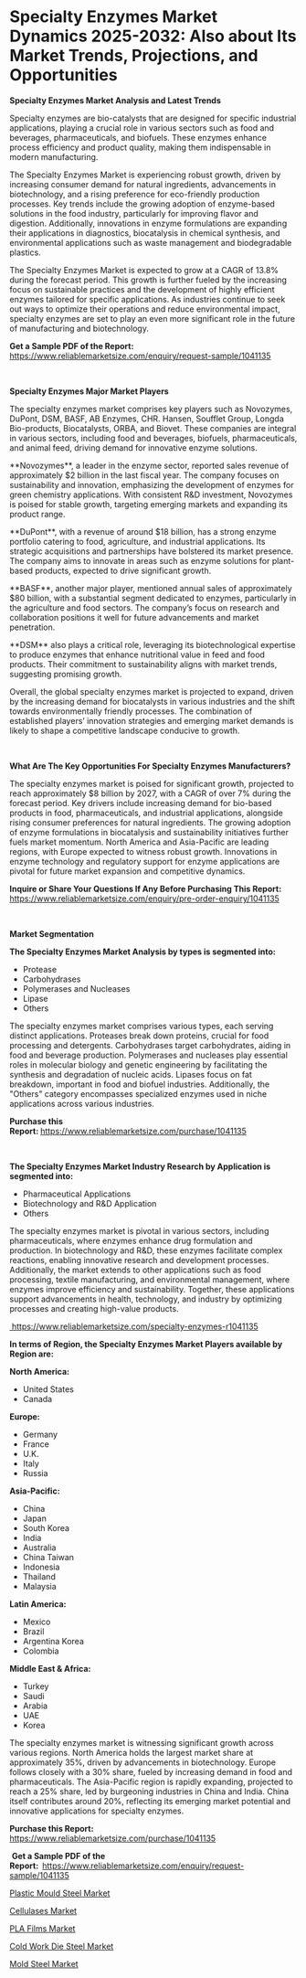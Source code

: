 <p><h1>Specialty Enzymes Market Dynamics 2025-2032: Also about Its Market Trends, Projections, and Opportunities</h1></p><p><strong>Specialty Enzymes Market Analysis and Latest Trends</strong></p>
<p><p>Specialty enzymes are bio-catalysts that are designed for specific industrial applications, playing a crucial role in various sectors such as food and beverages, pharmaceuticals, and biofuels. These enzymes enhance process efficiency and product quality, making them indispensable in modern manufacturing.</p><p>The Specialty Enzymes Market is experiencing robust growth, driven by increasing consumer demand for natural ingredients, advancements in biotechnology, and a rising preference for eco-friendly production processes. Key trends include the growing adoption of enzyme-based solutions in the food industry, particularly for improving flavor and digestion. Additionally, innovations in enzyme formulations are expanding their applications in diagnostics, biocatalysis in chemical synthesis, and environmental applications such as waste management and biodegradable plastics.</p><p>The Specialty Enzymes Market is expected to grow at a CAGR of 13.8% during the forecast period. This growth is further fueled by the increasing focus on sustainable practices and the development of highly efficient enzymes tailored for specific applications. As industries continue to seek out ways to optimize their operations and reduce environmental impact, specialty enzymes are set to play an even more significant role in the future of manufacturing and biotechnology.</p></p>
<p><strong>Get a Sample PDF of the Report:&nbsp;</strong> <a href="https://www.reliablemarketsize.com/enquiry/request-sample/1041135?utm_campaign=973&utm_medium=2&utm_source=Github&utm_content=ia&utm_term=01042025&utm_id=specialty-enzymes">https://www.reliablemarketsize.com/enquiry/request-sample/1041135</a></p>
<p>&nbsp;</p>
<p><strong>Specialty Enzymes Major Market Players</strong></p>
<p><p>The specialty enzymes market comprises key players such as Novozymes, DuPont, DSM, BASF, AB Enzymes, CHR. Hansen, Soufflet Group, Longda Bio-products, Biocatalysts, ORBA, and Biovet. These companies are integral in various sectors, including food and beverages, biofuels, pharmaceuticals, and animal feed, driving demand for innovative enzyme solutions.</p><p>**Novozymes**, a leader in the enzyme sector, reported sales revenue of approximately $2 billion in the last fiscal year. The company focuses on sustainability and innovation, emphasizing the development of enzymes for green chemistry applications. With consistent R&D investment, Novozymes is poised for stable growth, targeting emerging markets and expanding its product range.</p><p>**DuPont**, with a revenue of around $18 billion, has a strong enzyme portfolio catering to food, agriculture, and industrial applications. Its strategic acquisitions and partnerships have bolstered its market presence. The company aims to innovate in areas such as enzyme solutions for plant-based products, expected to drive significant growth.</p><p>**BASF**, another major player, mentioned annual sales of approximately $80 billion, with a substantial segment dedicated to enzymes, particularly in the agriculture and food sectors. The company’s focus on research and collaboration positions it well for future advancements and market penetration.</p><p>**DSM** also plays a critical role, leveraging its biotechnological expertise to produce enzymes that enhance nutritional value in feed and food products. Their commitment to sustainability aligns with market trends, suggesting promising growth.</p><p>Overall, the global specialty enzymes market is projected to expand, driven by the increasing demand for biocatalysts in various industries and the shift towards environmentally friendly processes. The combination of established players’ innovation strategies and emerging market demands is likely to shape a competitive landscape conducive to growth.</p></p>
<p>&nbsp;</p>
<p><strong>What Are The Key Opportunities For Specialty Enzymes Manufacturers?</strong></p>
<p><p>The specialty enzymes market is poised for significant growth, projected to reach approximately $8 billion by 2027, with a CAGR of over 7% during the forecast period. Key drivers include increasing demand for bio-based products in food, pharmaceuticals, and industrial applications, alongside rising consumer preferences for natural ingredients. The growing adoption of enzyme formulations in biocatalysis and sustainability initiatives further fuels market momentum. North America and Asia-Pacific are leading regions, with Europe expected to witness robust growth. Innovations in enzyme technology and regulatory support for enzyme applications are pivotal for future market expansion and competitive dynamics.</p></p>
<p><strong>Inquire or Share Your Questions If Any Before Purchasing This Report:</strong> <a href="https://www.reliablemarketsize.com/enquiry/pre-order-enquiry/1041135?utm_campaign=973&utm_medium=2&utm_source=Github&utm_content=ia&utm_term=01042025&utm_id=specialty-enzymes">https://www.reliablemarketsize.com/enquiry/pre-order-enquiry/1041135</a></p>
<p>&nbsp;</p>
<p><strong>Market Segmentation</strong></p>
<p><strong>The Specialty Enzymes Market Analysis by types is segmented into:</strong></p>
<p><ul><li>Protease</li><li>Carbohydrases</li><li>Polymerases and Nucleases</li><li>Lipase</li><li>Others</li></ul></p>
<p><p>The specialty enzymes market comprises various types, each serving distinct applications. Proteases break down proteins, crucial for food processing and detergents. Carbohydrases target carbohydrates, aiding in food and beverage production. Polymerases and nucleases play essential roles in molecular biology and genetic engineering by facilitating the synthesis and degradation of nucleic acids. Lipases focus on fat breakdown, important in food and biofuel industries. Additionally, the "Others" category encompasses specialized enzymes used in niche applications across various industries.</p></p>
<p><strong>Purchase this Report:&nbsp;</strong><a href="https://www.reliablemarketsize.com/purchase/1041135?utm_campaign=973&utm_medium=2&utm_source=Github&utm_content=ia&utm_term=01042025&utm_id=specialty-enzymes">https://www.reliablemarketsize.com/purchase/1041135</a></p>
<p>&nbsp;</p>
<p><strong>The Specialty Enzymes Market Industry Research by Application is segmented into:</strong></p>
<p><ul><li>Pharmaceutical Applications</li><li>Biotechnology and R&D Application</li><li>Others</li></ul></p>
<p><p>The specialty enzymes market is pivotal in various sectors, including pharmaceuticals, where enzymes enhance drug formulation and production. In biotechnology and R&D, these enzymes facilitate complex reactions, enabling innovative research and development processes. Additionally, the market extends to other applications such as food processing, textile manufacturing, and environmental management, where enzymes improve efficiency and sustainability. Together, these applications support advancements in health, technology, and industry by optimizing processes and creating high-value products.</p></p>
<p><a href="https://www.reliablemarketsize.com/specialty-enzymes-r1041135?utm_campaign=973&utm_medium=2&utm_source=Github&utm_content=ia&utm_term=01042025&utm_id=specialty-enzymes">&nbsp;https://www.reliablemarketsize.com/specialty-enzymes-r1041135</a></p>
<p><strong>In terms of Region, the Specialty Enzymes Market Players available by Region are:</strong></p>
<p>
    <p> <strong> North America: </strong>
        <ul>
            <li>United States</li>
            <li>Canada</li>
        </ul>
        </p> 
    <p> <strong> Europe: </strong>
        <ul>
            <li>Germany</li>
            <li>France</li>
            <li>U.K.</li>
            <li>Italy</li>
            <li>Russia</li>
        </ul>
        </p> 
    <p> <strong> Asia-Pacific: </strong>
        <ul>
            <li>China</li>
            <li>Japan</li>
            <li>South Korea</li>
            <li>India</li>
            <li>Australia</li>
            <li>China Taiwan</li>
            <li>Indonesia</li>
            <li>Thailand</li>
            <li>Malaysia</li>
        </ul>
        </p> 
    <p> <strong> Latin America: </strong>
        <ul>
            <li>Mexico</li>
            <li>Brazil</li>
            <li>Argentina Korea</li>
            <li>Colombia</li>
        </ul>
        </p> 
    <p> <strong> Middle East & Africa: </strong>
        <ul>
            <li>Turkey</li>
            <li>Saudi</li>
            <li>Arabia</li>
            <li>UAE</li>
            <li>Korea</li>
        </ul>
    </p>
    </p>
<p><p>The specialty enzymes market is witnessing significant growth across various regions. North America holds the largest market share at approximately 35%, driven by advancements in biotechnology. Europe follows closely with a 30% share, fueled by increasing demand in food and pharmaceuticals. The Asia-Pacific region is rapidly expanding, projected to reach a 25% share, led by burgeoning industries in China and India. China itself contributes around 20%, reflecting its emerging market potential and innovative applications for specialty enzymes.</p></p>
<p><strong>Purchase this Report: </strong><a href="https://www.reliablemarketsize.com/purchase/1041135?utm_campaign=973&utm_medium=2&utm_source=Github&utm_content=ia&utm_term=01042025&utm_id=specialty-enzymes">https://www.reliablemarketsize.com/purchase/1041135</a></p>
<p>&nbsp;<strong>Get a Sample PDF of the Report:&nbsp;&nbsp;</strong><a href="https://www.reliablemarketsize.com/enquiry/request-sample/1041135?utm_campaign=973&utm_medium=2&utm_source=Github&utm_content=ia&utm_term=01042025&utm_id=specialty-enzymes">https://www.reliablemarketsize.com/enquiry/request-sample/1041135</a></p>
<p><strong></strong></p>
<p><p><a href="https://github.com/oshodikurc/Market-Research-Report-List-1/blob/main/plastic-mould-steel-market.md?utm_campaign=973&utm_medium=2&utm_source=Github&utm_content=ia&utm_term=01042025&utm_id=specialty-enzymes">Plastic Mould Steel Market</a></p><p><a href="https://github.com/motanafraxer/Market-Research-Report-List-1/blob/main/cellulases-market.md?utm_campaign=973&utm_medium=2&utm_source=Github&utm_content=ia&utm_term=01042025&utm_id=specialty-enzymes">Cellulases Market</a></p><p><a href="https://github.com/ajegiobitsa/Market-Research-Report-List-1/blob/main/pla-films-market.md?utm_campaign=973&utm_medium=2&utm_source=Github&utm_content=ia&utm_term=01042025&utm_id=specialty-enzymes">PLA Films Market</a></p><p><a href="https://github.com/efialiurca/Market-Research-Report-List-1/blob/main/cold-work-die-steel-market.md?utm_campaign=973&utm_medium=2&utm_source=Github&utm_content=ia&utm_term=01042025&utm_id=specialty-enzymes">Cold Work Die Steel Market</a></p><p><a href="https://github.com/noppbebawy/Market-Research-Report-List-1/blob/main/mold-steel-market.md?utm_campaign=973&utm_medium=2&utm_source=Github&utm_content=ia&utm_term=01042025&utm_id=specialty-enzymes">Mold Steel Market</a></p></p>